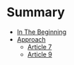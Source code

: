 # Summary

* [In The Beginning](in_the_beginning.md)
* [Approach](approach.md)
  * [Article 7](article_7.md)
  * [Article 9](article_9.md)